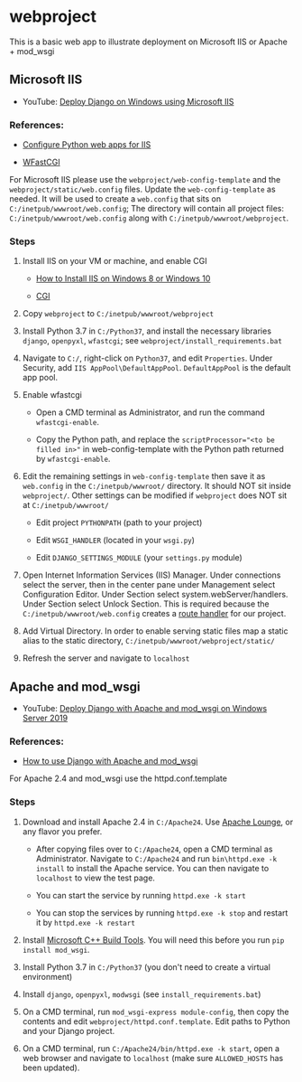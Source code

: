 # webproject

This is a basic web app to illustrate deployment on Microsoft IIS or Apache + mod_wsgi


##  Microsoft IIS

- YouTube: [Deploy Django on Windows using Microsoft IIS](https://youtu.be/APCQ15YqqQ0)

### References:

- [Configure Python web apps for IIS](https://docs.microsoft.com/en-us/visualstudio/python/configure-web-apps-for-iis-windows?view=vs-2019)

- [WFastCGI](https://pypi.org/project/wfastcgi/)

For Microsoft IIS please use the `webproject/web-config-template` and the `webproject/static/web.config` files. Update the `web-config-template` as needed. It will be used to create a `web.config` that sits on `C:/inetpub/wwwroot/web.config`; The directory will contain all project files: `C:/inetpub/wwwroot/web.config` along with `C:/inetpub/wwwroot/webproject`.


### Steps

1. Install IIS on your VM or machine, and enable CGI

    - [How to Install IIS on Windows 8 or Windows 10](https://www.howtogeek.com/112455/how-to-install-iis-8-on-windows-8/)

    - [CGI](https://docs.microsoft.com/en-us/iis/configuration/system.webserver/cgi)

2. Copy `webproject` to `C:/inetpub/wwwroot/webproject`

3. Install Python 3.7 in `C:/Python37`, and install the necessary libraries `django`, `openpyxl`, `wfastcgi`; see `webproject/install_requirements.bat`

4. Navigate to `C:/`, right-click on `Python37`, and edit `Properties`. Under Security, add `IIS AppPool\DefaultAppPool`. `DefaultAppPool` is the default app pool.

5. Enable wfastcgi

    - Open a CMD terminal as Administrator, and run the command `wfastcgi-enable`. 
    
    - Copy the Python path, and replace the `scriptProcessor="<to be filled in>"` in web-config-template with the Python path returned by `wfastcgi-enable`.

6. Edit the remaining settings in `web-config-template` then save it as `web.config` in the `C:/inetpub/wwwroot/` directory. It should NOT sit inside `webproject/`. Other settings can be modified if `webproject` does NOT sit at `C:/inetpub/wwwroot/`

    - Edit project `PYTHONPATH` (path to your project)

    - Edit `WSGI_HANDLER` (located in your `wsgi.py`)

    - Edit `DJANGO_SETTINGS_MODULE` (your `settings.py` module)

7. Open Internet Information Services (IIS) Manager. Under connections select the server, then in the center pane under Management select Configuration Editor. Under Section select system.webServer/handlers. Under Section select Unlock Section. This is required because the `C:/inetpub/wwwroot/web.config` creates a [route handler](https://pypi.org/project/wfastcgi/#route-handlers) for our project.


8. Add Virtual Directory. In order to enable serving static files map a static alias to the static directory, `C:/inetpub/wwwroot/webproject/static/`

9. Refresh the server and navigate to `localhost`


## Apache and mod_wsgi

- YouTube: [Deploy Django with Apache and mod_wsgi on Windows Server 2019](https://www.youtube.com/watch?v=frEjX1DNSpc)

### References:

- [How to use Django with Apache and mod_wsgi](https://docs.djangoproject.com/en/3.0/howto/deployment/wsgi/modwsgi/)

For Apache 2.4 and mod_wsgi use the httpd.conf.template


### Steps 

1. Download and install Apache 2.4 in `C:/Apache24`. Use [Apache Lounge](https://www.apachelounge.com/download/), or any flavor you prefer.

    - After copying files over to `C:/Apache24`, open a CMD terminal as Administrator. Navigate to `C:/Apache24` and run `bin\httpd.exe -k install` to install the Apache service. You can then navigate to `localhost` to view the test page.

    - You can start the service by running `httpd.exe -k start`

    - You can stop the services by running `httpd.exe -k stop` and restart it by `httpd.exe -k restart`

2. Install [Microsoft C++ Build Tools](https://visualstudio.microsoft.com/visual-cpp-build-tools/). You will need this before you run `pip install mod_wsgi`.

3. Install Python 3.7 in `C:/Python37` (you don't need to create a virtual environment)

4. Install `django`, `openpyxl`, `modwsgi` (see `install_requirements.bat`)

5. On a CMD terminal, run `mod_wsgi-express module-config`, then copy the contents and edit  `webproject/httpd.conf.template`. Edit paths to Python and your Django project.

6. On a CMD terminal, run `C:/Apache24/bin/httpd.exe -k start`, open a web browser and navigate to `localhost` (make sure `ALLOWED_HOSTS` has been updated).
